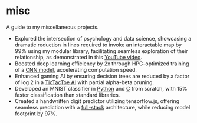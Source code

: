 # misc
A guide to my miscellaneous projects.


- Explored the intersection of psychology and data science, showcasing a dramatic reduction in lines required to invoke an interactable map by 99% using my modular library, facilitating seamless exploration of their relationship, as demonstrated in this [YouTube video](https://www.youtube.com/watch?v=UT_-BeZl2o4).
- Boosted deep learning efficiency by 2x through HPC-optimized training of a [CNN model](https://github.com/bharxhav/DawringToDrawing), accelerating computation speed.
- Enhanced gaming AI by ensuring decision trees are reduced by a factor of log 2 in a [TicTacToe AI](https://github.com/bharxhav/TicTacToeAI) with partial alpha-beta pruning.
- Developed an MNIST classifier in [Python](https://github.com/bharxhav/handwritten-nn-py) and [C](https://github.com/bharxhav/mnist-nn-c) from scratch, with 15% faster classification than standard libraries.
- Created a handwritten digit predictor utilizing tensorflow.js, offering seamless prediction with a [full-stack](https://github.com/bharxhav/handwritten-digit-predictor) architecture, while reducing model footprint by 97%.
